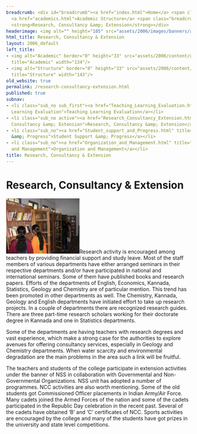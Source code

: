 ```yaml
---
breadcrumb: <div id="breadcrumb"><a href="index.html">Home</a> <span class="breadcrumb_spacer">&gt;</span>
  <a href="academics.html">Academic Structure</a> <span class="breadcrumb_spacer">&gt;</span>
  <strong>Research, Consultancy &amp; Extension</strong></div>
headerimage: <img alt="" height="105" src="assets/2006/images/banners/academic.jpg" width="472"/>
html_title: Research, Consultancy & Extension
layout: 2006_default
left_title:
- <img alt="Academic" border="0" height="33" src="assets/2006/content/gt/eb2c1bd8e4d797efb6af8ab080877941.png"
  title="Academic" width="134"/>
- <img alt="Structure" border="0" height="33" src="assets/2006/content/gt/3f6044ed9f3baad0442583542f0b9223.png"
  title="Structure" width="143"/>
old_website: true
permalink: /research-consultancy-extension.html
published: true
subnav:
- <li class="sub_no sub_first"><a href="Teaching_Learning_Evaluation.html" title="Teaching
  Learning Evaluation">Teaching Learning Evaluation</a></li>
- <li class="sub_no active"><a href="Research_Consultancy_Extension.html" title="Research,
  Consultancy &amp; Extension">Research, Consultancy &amp; Extension</a></li>
- <li class="sub_no"><a href="Student_support_and_Progress.html" title="Student Support
  &amp; Progress">Student Support &amp; Progress</a></li>
- <li class="sub_no"><a href="Organization_and_Management.html" title="Organization
  and Management">Organization and Management</a></li>
title: Research, Consultancy & Extension
---
```


# Research, Consultancy & Extension

![](assets/2006/picture/upload/image/academics/research_learning.jpg)Research activity is
encouraged among teachers by providing financial support and study leave. Most
of the staff members of various departments have either arranged seminars in
their respective departments and/or have participated in national and
international seminars. Some of them have published books and research papers.
Efforts of the departments of English, Economics, Kannada, Statistics, Geology
and Chemistry are of particular mention. This trend has been promoted in other
departments as well. The Chemistry, Kannada, Geology and English departments
have initiated effort to take up research projects. In a couple of departments
there are recognized research guides. There are three part-time research
scholars working for their doctorate degree in Kannada and one in Statistics
departments.

Some of the departments are having teachers with research degrees and vast
experience, which make a strong case for the authorities to explore avenues
for offering consultancy services, especially in Geology and Chemistry
departments. When water scarcity and environmental degradation are the main
problems in the area such a link will be fruitful.

The teachers and students of the college participate in extension activities
under the banner of NSS in collaboration with Governmental and Non-
Governmental Organizations. NSS unit has adopted a number of programmes. NCC
activities are also worth mentioning. Some of the old students got
Commissioned Officer placements in Indian Army/Air Force. Many cadets joined
the Armed Forces of the nation and some of the cadets participated in the
Republic Day celebration in the recent past. Several of the cadets have
obtained ‘B’ and ‘C’ certificates of NCC. Sports activities are encouraged by
the college and many of the students have got prizes in the university and
state level competitions.